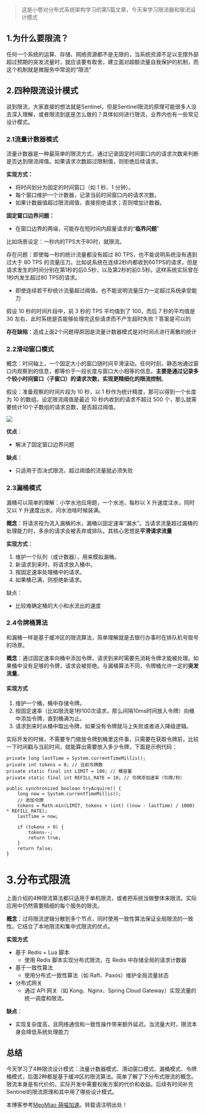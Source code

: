 

> 这是小卷对分布式系统架构学习的第5篇文章，今天来学习限流器和限流设计模式


## 1\.为什么要限流？


任何一个系统的运算、存储、网络资源都不是无限的，当系统资源不足以支撑外部超过预期的突发流量时，就应该要有取舍，建立面对超额流量自我保护的机制，而这个机制就是微服务中常说的“限流”


## 2\.四种限流设计模式


说到限流，大家直接的想法就是Sentinel，但是Sentinel限流的原理可能很多人没去深入理解，或者限流到底是怎么做的？具体如何进行限流，业界内也有一些常见设计模式。


### 2\.1流量计数器模式


流量计数器是一种最简单的限流方式，通过记录固定时间窗口内的请求次数来判断是否达到限流阈值。如果请求次数超过限制值，则拒绝后续请求。


**实现方式：**


* 将时间划分为固定的时间窗口（如 1 秒、1 分钟）。
* 每个窗口维护一个计数器，记录当前时间窗口内的请求次数。
* 如果计数器值超过限流阈值，直接拒绝请求；否则增加计数器。


**固定窗口边界问题：**


* 在窗口边界的两端，可能存在短时间内超量请求的“**临界问题**”


比如场景设定：一秒内的TPS大于80时，就限流。


存在问题：即使每一秒的统计流量都没有超过 80 TPS，也不能说明系统没有遇到过大于 80 TPS 的流量压力。比如说系统在连续2秒内都收到60TPS的请求，但是请求发生的时间分别在第1秒的后0\.5秒，以及第2秒的前0\.5秒。这样系统实际曾在1秒内发生超过80 TPS的请求。


* 即使连续若干秒统计流量超过阈值，也不能说明流量压力一定超过系统承受能力


假设 10 秒的时间片段中，前 3 秒的 TPS 平均值到了 100，而后 7 秒的平均值是 30 左右，此时系统是否能够处理完这些请求而不产生超时失败？答案是可以的


**存在缺陷**：造成上面2个问题得原因是流量计数器模式是对时间点进行离散的统计


### 2\.2滑动窗口模式


概念：时间轴上，一个固定大小的窗口随时间平滑滚动。任何时刻，静态地通过窗口内观察到的信息，都等价于一段长度与窗口大小相等的信息。**主要是通过记录多个较小时间窗口（子窗口）的请求次数，实现更精细化的限流控制**。


假设：准备观察的时间片段为 10 秒，以 1 秒作为统计精度，那可以得到一个长度为 10 的数组。设定限流阈值是最近 10 秒内收到的请求不超过 500 个，那么就需要统计10个子数组的请求总数，是否超过阈值。


![](https://img2024.cnblogs.com/blog/2784584/202412/2784584-20241222113735025-1293406674.png)


**优点**：


* 解决了固定窗口边界问题


**缺点**：


* 只适用于否决式限流，超过阈值的流量就必须失败


### 2\.3漏桶模式


漏桶可以简单的理解：小学水池应用题，一个水池，每秒以 X 升速度注水，同时又以 Y 升速度出水，问水池啥时候装满。


**概念**：将请求视为流入漏桶的水，漏桶以固定速率“漏水”。当请求流量超过漏桶的处理能力时，多余的请求会被丢弃或排队。其核心思想是**平滑请求流量**


**实现方式**：


1. 维护一个队列（或计数器），用来模拟漏桶。
2. 新请求到来时，将请求放入桶中。
3. 按固定速率处理桶中的请求。
4. 如果桶已满，则拒绝新请求。


缺点：


* 比较难确定桶的大小和水流出的速度


### 2\.4令牌桶算法


和漏桶一样是基于缓冲区的限流算法，简单理解就是去银行办事时在排队机号取号的场景。


**概念**：通过固定速率向桶中添加令牌，请求到来时需要先消耗令牌才能被处理。如果桶中没有足够的令牌，请求会被拒绝。与漏桶算法不同，令牌桶允许一定的**突发流量**。


#### **实现方式**


1. 维护一个桶，桶中存储令牌。
2. 按固定速率（比如限流是1秒100次请求，那么间隔10ms时间放入令牌）向桶中添加令牌，直到桶满为止。
3. 请求到来时从桶中取出令牌，如果没有令牌就马上失败或者进入降级逻辑。


实际开发的时候，不需要专门做放令牌到桶里这件事，只需要在获取令牌前，比较一下时间戳与当前时间，就能算出需要放入多少令牌，下面是示例代码：



```
private long lastTime = System.currentTimeMillis();
private int tokens = 0; // 当前令牌数
private static final int LIMIT = 100; // 桶容量
private static final int REFILL_RATE = 10; // 令牌添加速率（令牌/秒）

public synchronized boolean tryAcquire() {
    long now = System.currentTimeMillis();
    // 添加令牌
    tokens = Math.min(LIMIT, tokens + (int) ((now - lastTime) / 1000) * REFILL_RATE);
    lastTime = now;

    if (tokens > 0) {
        tokens--;
        return true;
    }
    return false;
}

```

# 3\.分布式限流


上面介绍的4种限流算法都只适用于单机限流，或者把系统当做整体来限流。实际应用中仍然需要精细的每个服务的限流。


**概念**：过将限流逻辑分散到多个节点，同时使用一致性算法保证全局限流的一致性。它结合了本地限流和集中式限流的优点。


**实现方式**


* 基于 Redis \+ Lua 脚本
	+ 使用 Redis 脚本实现分布式限流，在 Redis 中存储全局的请求计数器
* 基于一致性算法
	+ 使用分布式一致性算法（如 Raft、Paxos）维护全局流量状态
* 分布式网关
	+ 通过 API 网关（如 Kong、Nginx、Spring Cloud Gateway）实现流量的统一调度和限流。


**缺点**：


* 实现复杂度高，且网络通信和一致性操作带来额外延迟。当流量大时，限流本身会降低系统处理能力


## 总结


今天学习了4种限流设计模式：流量计数器模式、滑动窗口模式、漏桶模式、令牌桶模式，后面2种都是基于缓冲区的限流算法。简单了解了下分布式限流的概念。限流本身是有代价的，实际开发中需要权衡方案的代价和收益。后续有时间补充Sentinel的限流原理和其中用了哪些设计模式。


 本博客参考[MeoMiao 萌喵加速](https://biqumo.org)。转载请注明出处！
